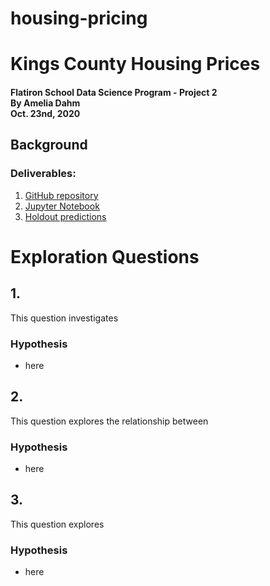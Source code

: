 # housing-pricing

# Kings County Housing Prices
#### Flatiron School Data Science Program - Project 2<br>By Amelia Dahm<br>Oct. 23nd, 2020

## Background





### Deliverables:
1. [GitHub repository](https://github.com/ameliadahm20/housing-pricing)
2. [Jupyter Notebook](KingsCountyHousingPrices.ipynb)
3. [Holdout predictions](housing_preds_amelia_dahm.csv)

# Exploration Questions

## 1. 
This question investigates 

 
### Hypothesis
- here


## 2. 
This question explores the relationship between

### Hypothesis
- here

## 3. 
This question explores 

### Hypothesis
- here
